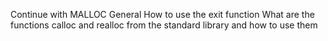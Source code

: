 Continue with MALLOC
General
How to use the exit function
What are the functions calloc and realloc from the standard library and how to use them
